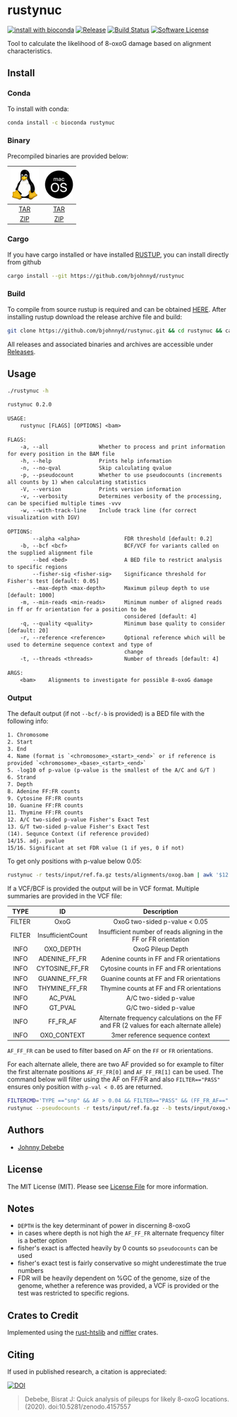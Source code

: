 # rustynuc

[![install with bioconda][ico-bioconda]][link-bioconda]
[![Release][ico-version]][link-version]
[![Build Status][ico-travis]][link-travis]
[![Software License][ico-license]](./LICENSE.md)


Tool to calculate the likelihood of 8-oxoG damage based on alignment characteristics.

## Install

### Conda 

To install with conda:

``` bash
conda install -c bioconda rustynuc
```

### Binary

Precompiled binaries are provided below:

| ![picture](static/64px-Tux.png) | ![picture](static/64px-MacOS_logo.png)  |
| :-----------------------------: | :-------------------------------------: |
| [TAR][linux-tar] | [TAR][osx-tar]  |
| [ZIP][linux-zip] | [ZIP][osx-zip]  |

### Cargo 

If you have cargo installed or have installed [RUSTUP](https://rustup.rs/), you can install directly from github
``` bash
cargo install --git https://github.com/bjohnnyd/rustynuc
```

### Build 

To compile from source rustup is required and can be obtained [HERE](https://rustup.rs/).  After installing rustup download the release archive file and build:

```bash
git clone https://github.com/bjohnnyd/rustynuc.git && cd rustynuc && cargo build --release 
```

All releases and associated binaries and archives are accessible under [Releases](https://github.com/bjohnnyd/rustynuc/releases).

## Usage

``` bash
./rustynuc -h
```

```
rustynuc 0.2.0

USAGE:
    rustynuc [FLAGS] [OPTIONS] <bam>

FLAGS:
    -a, --all                Whether to process and print information for every position in the BAM file
    -h, --help               Prints help information
    -n, --no-qval            Skip calculating qvalue
    -p, --pseudocount        Whether to use pseudocounts (increments all counts by 1) when calculating statistics
    -V, --version            Prints version information
    -v, --verbosity          Determines verbosity of the processing, can be specified multiple times -vvv
    -w, --with-track-line    Include track line (for correct visualization with IGV)

OPTIONS:
        --alpha <alpha>              FDR threshold [default: 0.2]
    -b, --bcf <bcf>                  BCF/VCF for variants called on the supplied alignment file
        --bed <bed>                  A BED file to restrict analysis to specific regions
        --fisher-sig <fisher-sig>    Significance threshold for Fisher's test [default: 0.05]
        --max-depth <max-depth>      Maximum pileup depth to use [default: 1000]
    -m, --min-reads <min-reads>      Minimum number of aligned reads in ff or fr orientation for a position to be
                                     considered [default: 4]
    -q, --quality <quality>          Minimum base quality to consider [default: 20]
    -r, --reference <reference>      Optional reference which will be used to determine sequence context and type of
                                     change
    -t, --threads <threads>          Number of threads [default: 4]

ARGS:
    <bam>    Alignments to investigate for possible 8-oxoG damage
```

### Output

The default output (if not `--bcf/-b` is provided) is a BED file with the following info:

```
1. Chromosome
2. Start
3. End
4. Name (format is `<chromosome>_<start>_<end>` or if reference is provided `<chromosome>_<base>_<start>_<end>`
5. -log10 of p-value (p-value is the smallest of the A/C and G/T )
6. Strand
7. Depth
8. Adenine FF:FR counts
9. Cytosine FF:FR counts
10. Guanine FF:FR counts
11. Thymine FF:FR counts
12. A/C two-sided p-value Fisher's Exact Test
13. G/T two-sided p-value Fisher's Exact Test
(14). Sequnce Context (if reference provided)
14/15. adj. pvalue 
15/16. Significant at set FDR value (1 if yes, 0 if not)
```

To get only positions with p-value below 0.05: 

```bash
rustynuc -r tests/input/ref.fa.gz tests/alignments/oxog.bam | awk '$12 < 0.05 || $13 < 0.05'  | gzip > sig.bed.gz
```

If a VCF/BCF is provided the output will be in VCF format.  Multiple summaries are provided in the VCF file:

| TYPE | ID | Description  |
| :-----------------------------: | :-----------------------------: | :-------------------------------------: |
| FILTER | OxoG   | OxoG two-sided p-value < 0.05 |
| FILTER | InsufficientCount   | Insufficient number of reads aligning in the FF or FR orientation |
| INFO | OXO_DEPTH   | OxoG Pileup Depth |
| INFO | ADENINE_FF_FR   | Adenine counts in FF and FR orientations |
| INFO | CYTOSINE_FF_FR   | Cytosine counts in FF and FR orientations |
| INFO | GUANINE_FF_FR   | Guanine counts at FF and FR orientations |
| INFO | THYMINE_FF_FR   | Thymine counts at FF and FR orientations |
| INFO | AC_PVAL   | A/C two-sided p-value |
| INFO | GT_PVAL   | G/C two-sided p-value |
| INFO | FF_FR_AF   | Alternate frequency calculations on the FF and FR (2 values for each alternate allele) |
| INFO | OXO_CONTEXT   | 3mer reference sequence context |

`AF_FF_FR` can be used to filter based on AF on the `FF` or `FR` orientations.  

For each alternate allele, there are two AF provided so for example to filter the first alternate positions `AF_FF_FR[0]` and `AF_FF_FR[1]` can be used.  The command below will filter using the AF on FF/FR and also `FILTER=="PASS"` ensures only position with `p-val < 0.05` are returned.

```bash
FILTERCMD='TYPE =="snp" && AF > 0.04 && FILTER=="PASS" && (FF_FR_AF=="." || (FF_FR_AF[0] >= 0.04 && FF_FR_AF[1] >= 0.04))'
rustynuc --pseudocounts -r tests/input/ref.fa.gz --b tests/input/oxog.vcf.gz tests/alignments/oxog.bam | bcftools filter -Oz -i "$FILTERCMD" > nonoxog.vcf.gz
```

## Authors

- [Johnny Debebe][link-author]

## License

The MIT License (MIT). Please see [License File](LICENSE.md) for more information.


## Notes

- `DEPTH` is the key determinant of power in discerning 8-oxoG
- in cases where depth is not high the `AF_FF_FR` alternate frequency filter is a better option
- fisher's exact is affected heavily by 0 counts so `pseudocounts` can be used
- fisher's exact test is fairly conservative so might underestimate the true numbers
- FDR will be heavily dependent on %GC of the genome, size of the genome, whether a reference was provided, a VCF is provided or the test was restricted to specific regions. 

##  Crates to Credit

Implemented using the [rust-htslib](https://github.com/rust-bio/rust-htslib) and [niffler](https://github.com/luizirber/niffler) crates.

## Citing

If used in published research, a citation is appreciated:

[![DOI][ico-doi]][link-doi]

> Debebe, Bisrat J: Quick analysis of pileups for likely 8-oxoG locations. (2020). doi:10.5281/zenodo.4157557

[ico-version]: https://img.shields.io/github/v/release/bjohnnyd/rustynuc?include_prereleases&style=flat-square
[ico-license]: https://img.shields.io/github/license/bjohnnyd/rustynuc?color=purple&style=flat-square
[ico-travis]: https://img.shields.io/travis/com/bjohnnyd/rustynuc?style=flat-square
[ico-downloads]: https://img.shields.io/packagist/dt/:vendor/rustynuc.svg?style=flat-square
[ico-bioconda]: https://img.shields.io/badge/install%20with-bioconda-brightgreen.svg?style=flat
[ico-doi]: https://zenodo.org/badge/DOI/10.5281/zenodo.4157557.svg

[link-version]: https://github.com/bjohnnyd/rustynuc/releases/latest
[link-travis]: https://travis-ci.com/bjohnnyd/rustynuc
[link-downloads]: https://packagist.org/packages/bjohnnyd/rustynuc
[link-author]: https://github.com/bjohnnyd
[link-bioconda]: http://bioconda.github.io/recipes/rustynuc/README.html
[link-doi]: https://doi.org/10.5281/zenodo.4157557

[linux-tar]: https://github.com/bjohnnyd/rustynuc/releases/latest/download/x86_64-unknown-linux-gnu.tar.gz
[linux-zip]: https://github.com/bjohnnyd/rustynuc/releases/latest/download/x86_64-unknown-linux-gnu.zip
[osx-tar]: https://github.com/bjohnnyd/rustynuc/releases/latest/download/x86_64-apple-darwin.tar.gz
[osx-zip]: https://github.com/bjohnnyd/rustynuc/releases/latest/download/x86_64-apple-darwin.zip
[windows-tar]: https://github.com/bjohnnyd/rustynuc/releases/latest/download/x86_64-pc-windows-gnu.tar.gz
[windows-zip]: https://github.com/bjohnnyd/rustynuc/releases/latest/download/x86_64-pc-windows-gnu.zip
